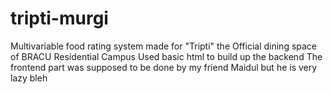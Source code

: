 # tripti-murgi
Multivariable food rating system made for "Tripti" the Official dining space of BRACU Residential Campus
Used basic html to build up the backend
The frontend part was supposed to be done by my friend Maidul but he is very lazy bleh
